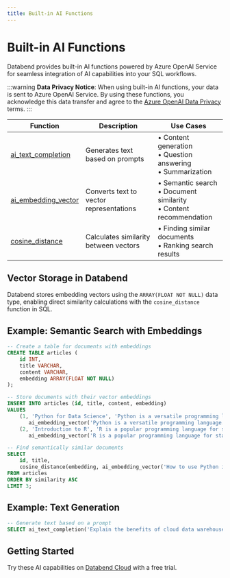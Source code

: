 ```yaml
---
title: Built-in AI Functions
---
```


# Built-in AI Functions

Databend provides built-in AI functions powered by Azure OpenAI Service for seamless integration of AI capabilities into your SQL workflows.

:::warning
**Data Privacy Notice**: When using built-in AI functions, your data is sent to Azure OpenAI Service. By using these functions, you acknowledge this data transfer and agree to the [Azure OpenAI Data Privacy](https://learn.microsoft.com/en-us/legal/cognitive-services/openai/data-privacy) terms.
:::

| Function | Description | Use Cases |
|----------|-------------|-----------|
| [ai_text_completion](/sql/sql-functions/ai-functions/ai-text-completion) | Generates text based on prompts | • Content generation<br/>• Question answering<br/>• Summarization |
| [ai_embedding_vector](/sql/sql-functions/ai-functions/ai-embedding-vector) | Converts text to vector representations | • Semantic search<br/>• Document similarity<br/>• Content recommendation |
| [cosine_distance](/sql/sql-functions/vector-distance-functions/vector-cosine-distance) | Calculates similarity between vectors | • Finding similar documents<br/>• Ranking search results |

## Vector Storage in Databend

Databend stores embedding vectors using the `ARRAY(FLOAT NOT NULL)` data type, enabling direct similarity calculations with the `cosine_distance` function in SQL.

## Example: Semantic Search with Embeddings

```sql
-- Create a table for documents with embeddings
CREATE TABLE articles (
    id INT,
    title VARCHAR,
    content VARCHAR,
    embedding ARRAY(FLOAT NOT NULL)
);

-- Store documents with their vector embeddings
INSERT INTO articles (id, title, content, embedding)
VALUES
    (1, 'Python for Data Science', 'Python is a versatile programming language...', 
       ai_embedding_vector('Python is a versatile programming language...')),
    (2, 'Introduction to R', 'R is a popular programming language for statistics...', 
       ai_embedding_vector('R is a popular programming language for statistics...'));

-- Find semantically similar documents
SELECT
    id, title,
    cosine_distance(embedding, ai_embedding_vector('How to use Python in data analysis?')) AS similarity
FROM articles
ORDER BY similarity ASC
LIMIT 3;
```

## Example: Text Generation

```sql
-- Generate text based on a prompt
SELECT ai_text_completion('Explain the benefits of cloud data warehouses in three points:') AS completion;
```

## Getting Started

Try these AI capabilities on [Databend Cloud](https://databend.com) with a free trial.